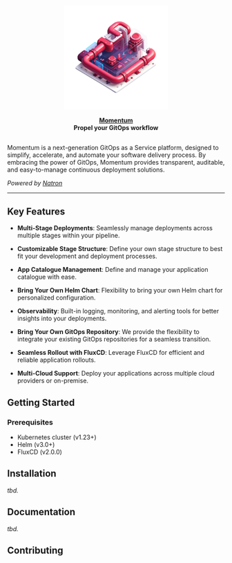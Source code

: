 <p align="center">
    <a href="https://momentum.natron.io">
        <img height="240px" src="assets/momentum_illu1.png" />
    </a>
</p>

<p align="center">
  <strong>
    <a href="https://momentum.natron.io/">Momentum</a>
    <br />
		Propel your GitOps workflow
  </strong>
</p>

<h2></h2>

Momentum is a next-generation GitOps as a Service platform, designed to simplify, accelerate, and automate your software delivery process. By embracing the power of GitOps, Momentum provides transparent, auditable, and easy-to-manage continuous deployment solutions.

*Powered by [Natron](https://natron.io)*

---

## Key Features

- **Multi-Stage Deployments**: Seamlessly manage deployments across multiple stages within your pipeline.

- **Customizable Stage Structure**: Define your own stage structure to best fit your development and deployment processes.

- **App Catalogue Management**: Define and manage your application catalogue with ease.

- **Bring Your Own Helm Chart**: Flexibility to bring your own Helm chart for personalized configuration.

- **Observability**: Built-in logging, monitoring, and alerting tools for better insights into your deployments.

- **Bring Your Own GitOps Repository**: We provide the flexibility to integrate your existing GitOps repositories for a seamless transition.

- **Seamless Rollout with FluxCD**: Leverage FluxCD for efficient and reliable application rollouts.

- **Multi-Cloud Support**: Deploy your applications across multiple cloud providers or on-premise.

## Getting Started

### Prerequisites

- Kubernetes cluster (v1.23+)
- Helm (v3.0+)
- FluxCD (v2.0.0)

## Installation

*tbd.*

## Documentation

*tbd.*

## Contributing
